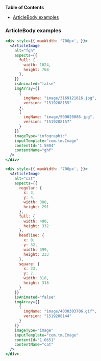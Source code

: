 <!-- START doctoc generated TOC please keep comment here to allow auto update -->
<!-- DON'T EDIT THIS SECTION, INSTEAD RE-RUN doctoc TO UPDATE -->
**Table of Contents**

- [ArticleBody examples](#articlebody-examples)

<!-- END doctoc generated TOC please keep comment here to allow auto update -->

### ArticleBody examples


```jsx
<div style={{ maxWidth: '700px', }}>
  <ArticleImage 
    alt="fgh"
    aspects={{
      full: {
        width: 1024,
        height: 768
      },
    }}
    isAnimated="false"
    imgArray={[
      {
        imgName: "image/3169121816.jpg",
        version: "1519208155"
      },
      {
        imgName: "image/509020086.jpg",
        version: "1519208157"
      }
    ]}
    imageType="infographic"
    inputTemplate="com.tm.Image"
    contentId="1.5804"
    contentName="ghf"
  />
</div>
```
```jsx
<div style={{ maxWidth: '700px', }}>
  <ArticleImage 
    alt="cat"
    aspects={{
      regular: {
        x: 3,
        y: 4,
        width: 388,
        height: 291
      },
      full: {
        width: 400,
        height: 332
      },
      headline: {
        x: 0,
        y: 32,
        width: 399,
        height: 233
      },
      square: {
        x: 33,
        y: 7,
        width: 318,
        height: 318
      }
    }}
    isAnimated="false"
    imgArray={[
      {
        imgName: "image/4030303706.gif",
        version: "1519208144"
      }
    ]}
    imageType="image"
    inputTemplate="com.tm.Image"
    contentId="1.6651"
    contentName="cat"
  />
</div>
```
